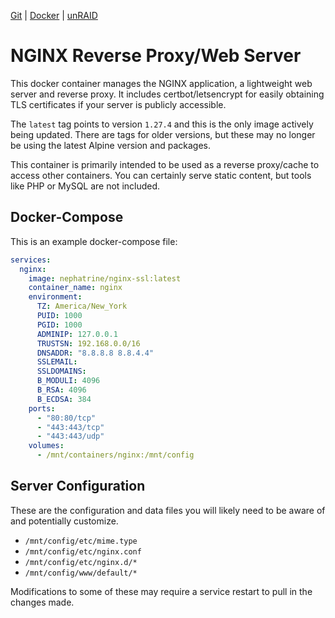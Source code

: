 <!--
SPDX-FileCopyrightText: 2018 - 2025 Daniel Wolf <nephatrine@gmail.com>

SPDX-License-Identifier: ISC
-->

[Git](https://code.nephatrine.net/NephNET/docker-nginx-ssl/src/branch/master) |
[Docker](https://hub.docker.com/r/nephatrine/nginx-ssl/) |
[unRAID](https://code.nephatrine.net/NephNET/unraid-containers)

# NGINX Reverse Proxy/Web Server

This docker container manages the NGINX application, a lightweight web server
and reverse proxy. It includes certbot/letsencrypt for easily obtaining TLS
certificates if your server is publicly accessible.

The `latest` tag points to version `1.27.4` and this is the only image actively
being updated. There are tags for older versions, but these may no longer be
using the latest Alpine version and packages.

This container is primarily intended to be used as a reverse proxy/cache to
access other containers. You can certainly serve static content, but tools like
PHP or MySQL are not included.

## Docker-Compose

This is an example docker-compose file:

```yaml
services:
  nginx:
    image: nephatrine/nginx-ssl:latest
    container_name: nginx
    environment:
      TZ: America/New_York
      PUID: 1000
      PGID: 1000
      ADMINIP: 127.0.0.1
      TRUSTSN: 192.168.0.0/16
      DNSADDR: "8.8.8.8 8.8.4.4"
      SSLEMAIL: 
      SSLDOMAINS: 
      B_MODULI: 4096
      B_RSA: 4096
      B_ECDSA: 384
    ports:
      - "80:80/tcp"
      - "443:443/tcp"
      - "443:443/udp"
    volumes:
      - /mnt/containers/nginx:/mnt/config
```

## Server Configuration

These are the configuration and data files you will likely need to be aware of
and potentially customize.

- `/mnt/config/etc/mime.type`
- `/mnt/config/etc/nginx.conf`
- `/mnt/config/etc/nginx.d/*`
- `/mnt/config/www/default/*`

Modifications to some of these may require a service restart to pull in the
changes made.
